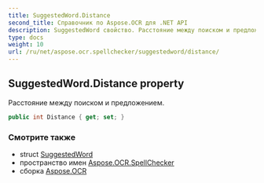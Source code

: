 ```yaml
---
title: SuggestedWord.Distance
second_title: Справочник по Aspose.OCR для .NET API
description: SuggestedWord свойство. Расстояние между поиском и предложением.
type: docs
weight: 10
url: /ru/net/aspose.ocr.spellchecker/suggestedword/distance/
---
```

## SuggestedWord.Distance property

Расстояние между поиском и предложением.

```csharp
public int Distance { get; set; }
```

### Смотрите также

* struct [SuggestedWord](../)
* пространство имен [Aspose.OCR.SpellChecker](../../suggestedword/)
* сборка [Aspose.OCR](../../../)


